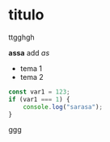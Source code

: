 # titulo
ttgghgh

**assa** add *as*

- tema 1
- tema 2

```js
const var1 = 123;
if (var1 === 1) {
    console.log("sarasa");
}
```
<img src="" />
<br />
ggg